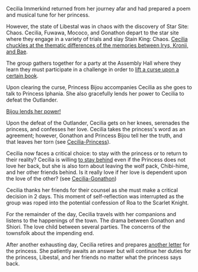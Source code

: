<!-- title: Cecilia Immerkind -->
<!-- status: Alive -->

Cecilia Immerkind returned from her journey afar and had prepared a poem and musical tune for her princess.

However, the state of Libestal was in chaos with the discovery of Star Site: Chaos. Cecilia, Fuwawa, Mococo, and Gonathon depart to the star site where they engage in a variety of trials and slay Stain King: Chaos. [Cecilia chuckles at the thematic differences of the memories between Irys, Kronii, and Bae](https://www.youtube.com/watch?v=I75IWfMGVgM&t=3320s).

The group gathers together for a party at the Assembly Hall where they learn they must participate in a challenge in order to [lift a curse upon a certain book](https://www.youtube.com/watch?v=I75IWfMGVgM&t=4270s).

Upon clearing the curse, Princess Bijou accompanies Cecilia as she goes to talk to Princess Iphania. She also gracefully lends her power to Cecilia to defeat the Outlander.

[Bijou lends her power!](#embed:https://www.youtube.com/watch?v=I75IWfMGVgM&t=6558)

Upon the defeat of the Outlander, Cecilia gets on her knees, serenades the princess, and confesses her love. Cecilia takes the princess's word as an agreement; however, Gonathon and Princess Bijou tell her the truth, and that leaves her torn (see [Cecilia-Princess](#edge:cecilia-iphania)).

Cecilia now faces a critical choice: to stay with the princess or to return to their reality? Cecilia is willing [to stay behind](https://www.youtube.com/watch?v=I75IWfMGVgM&t=9428s) even if the Princess does not love her back, but she is also torn about leaving the wolf pack, Chibi-hime, and her other friends behind. Is it really love if her love is dependent upon the love of the other? (see [Cecilia-Gonathon](#edge:cecilia-gigi))

Cecilia thanks her friends for their counsel as she must make a critical decision in 2 days. This moment of self-reflection was interrupted as the group was roped into the potential confession of Roa to the Scarlet Knight.

For the remainder of the day, Cecilia travels with her companions and listens to the happenings of the town. The drama between Gonathon and Shiori. The love child between several parties. The concerns of the townsfolk about the impending end.

After another exhausting day, Cecilia retires and prepares [another letter](https://www.youtube.com/watch?v=I75IWfMGVgM&t=15665s) for the princess. She patiently awaits an answer but will continue her duties for the princess, Libestal, and her friends no matter what the princess says back.